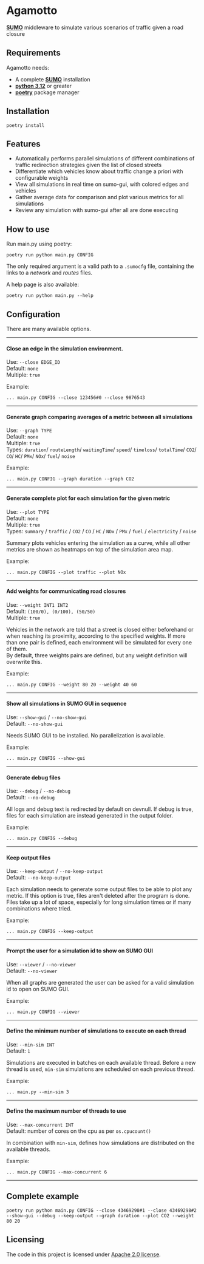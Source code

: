 # Agamotto
[**SUMO**](https://sumo.dlr.de/docs/index.html) middleware to simulate various scenarios of traffic given a road closure

## Requirements

Agamotto needs:
 - A complete [**SUMO**](https://sumo.dlr.de/docs/Downloads.php) installation
 - [**python 3.12**](https://www.python.org/downloads/) or greater
 - [**poetry**](https://python-poetry.org/docs/#installation) package manager

## Installation

```
poetry install
```

## Features

 - Automatically performs parallel simulations of different combinations of traffic redirection strategies given the list of closed streets
 - Differentiate which vehicles know about traffic change a priori with configurable weights
 - View all simulations in real time on sumo-gui, with colored edges and vehicles
 - Gather average data for comparison and plot various metrics for all simulations
 - Review any simulation with sumo-gui after all are done executing

## How to use

Run main.py using poetry:
```
poetry run python main.py CONFIG
```
The only required argument is a valid path to a `.sumocfg` file, containing the links to a _network_ and _routes_ files.

A help page is also available:
```
poetry run python main.py --help
```

## Configuration

There are many available options. 

---

#### Close an edge in the simulation environment.  
Use: `--close EDGE_ID`  
Default: `none`  
Multiple: `true`

Example:
```
... main.py CONFIG --close 123456#0 --close 9876543
```

---

#### Generate graph comparing averages of a metric between all simulations
Use: `--graph TYPE`  
Default: `none`  
Multiple: `true`  
Types: `duration`/ `routeLength`/ `waitingTime`/ `speed`/ `timeloss`/ `totalTime`/ `CO2`/ `CO`/ `HC`/ `PMx`/ `NOx`/ `fuel`/ `noise`

Example:
```
... main.py CONFIG --graph duration --graph CO2
```

---

#### Generate complete plot for each simulation for the given metric
Use: `--plot TYPE`  
Default: `none`  
Multiple: `true`  
Types: `summary` / `traffic` / `CO2` / `CO` / `HC` / `NOx` / `PMx` / `fuel` / `electricity` / `noise`

Summary plots vehicles entering the simulation as a curve, while all other metrics are shown as heatmaps on top of the simulation area map.

Example:
```
... main.py CONFIG --plot traffic --plot NOx
```

---

#### Add weights for communicating road closures
Use: `--weight INT1 INT2`  
Default: `(100/0), (0/100), (50/50)`  
Multiple: `true`  

Vehicles in the network are told that a street is closed either beforehand or when reaching its proximity, according to the specified weights. 
If more than one pair is defined, each environment will be simulated for every one of them.   
By default, three weights pairs are defined, but any weight definition will overwrite this.

Example:
```
... main.py CONFIG --weight 80 20 --weight 40 60
```

---

#### Show all simulations in SUMO GUI in sequence
Use: `--show-gui` / `--no-show-gui`  
Default: `--no-show-gui`

Needs SUMO GUI to be installed. No parallelization is available.

Example:
```
... main.py CONFIG --show-gui
```

---

#### Generate debug files
Use: `--debug` / `--no-debug`  
Default: `--no-debug`  

All logs and debug text is redirected by default on devnull. If debug is true, files for each simulation are instead generated in the output folder.

Example:
```
... main.py CONFIG --debug
```

---

#### Keep output files
Use: `--keep-output` / `--no-keep-output`  
Default: `--no-keep-output`  

Each simulation needs to generate some output files to be able to plot any metric. If this option is true, files aren't deleted after the program is done.
Files take up a lot of space, especially for long simulation times or if many combinations where tried.

Example:
```
... main.py CONFIG --keep-output
```

---

#### Prompt the user for a simulation id to show on SUMO GUI
Use: `--viewer` / `--no-viewer`  
Default: `--no-viewer`  

When all graphs are generated the user can be asked for a valid simulation id to open on SUMO GUI.

Example:
```
... main.py CONFIG --viewer
```

---

#### Define the minimum number of simulations to execute on each thread
Use: `--min-sim INT`  
Default: `1`  

Simulations are executed in batches on each available thread. Before a new thread is used, `min-sim` simulations are scheduled on each previous thread.

Example:
```
... main.py --min-sim 3
```

---

#### Define the maximum number of threads to use
Use: `--max-concurrent INT`  
Default: number of cores on the cpu as per `os.cpucount()`  

In combination with `min-sim`, defines how simulations are distributed on the available threads.

Example:
```
... main.py CONFIG --max-concurrent 6
```

---

## Complete example

```
poetry run python main.py CONFIG --close 43469298#1 --close 43469298#2 --show-gui --debug --keep-output --graph duration --plot CO2 --weight 80 20
```

## Licensing
The code in this project is licensed under [Apache 2.0 license](LICENSE.md).